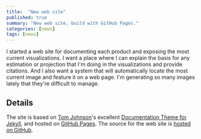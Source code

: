 ```yaml
---
title:  "New web site"
published: true
summary: "New web site, build with GitHub Pages."
categories: [news]
tags: [news]
---
```


I started a web site for documenting each product and exposing the most current visualizations.  I want a place where I can explain the basis for any estimation or projection that I'm doing in the visualizations and provide citations.  And I also want a system that will automatically locate the most current image and feature it on a web page.  I'm generating so many images lately that they're difficult to manage.

## Details

The site is based on [Tom Johnson](https://idratherbewriting.com)'s excellent [Documentation Theme for Jekyll](https://idratherbewriting.com/documentation-theme-jekyll/), and hosted on [GitHub Pages](https://pages.github.com).  The source for the web site is [hosted on GitHub](https://github.com/endymion/BeachCov2/tree/master/web).
